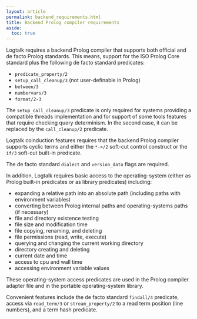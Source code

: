 ```yaml
---
layout: article
permalink: backend_requirements.html
title: Backend Prolog compiler requirements
aside:
  toc: true
---
```


Logtalk requires a backend Prolog compiler that supports both official and de facto Prolog standards. This means, support for the ISO Prolog Core standard plus the following de facto standard predicates:

* `predicate_property/2`
* `setup_call_cleanup/3` (not user-definable in Prolog)
* `between/3`
* `numbervars/3`
* `format/2-3`

The `setup_call_cleanup/3` predicate is only required for systems providing a compatible threads implementation and for support of some tools features that require checking query determinism. In the second case, it can be replaced by the `call_cleanup/2` predicate.

Logtalk coinduction features requires that the backend Prolog compiler supports cyclic terms and either the `*->/2` soft-cut control construct or the `if/3` soft-cut built-in predicate.

The de facto standard `dialect` and `version_data` flags are required.

In addition, Logtalk requires basic access to the operating-system (either as Prolog built-in predicates or as library predicates) including:

* expanding a relative path into an absolute path (including paths with environment variables)
* converting between Prolog internal paths and operating-systems paths (if necessary)
* file and directory existence testing
* file size and modification time
* file copying, renaming, and deleting
* file permissions (read, write, execute)
* querying and changing the current working directory
* directory creating and deleting
* current date and time
* access to cpu and wall time
* accessing environment variable values

These operating-system access predicates are used in the Prolog compiler adapter file and in the portable operating-system library.

Convenient features include the de facto standard `findall/4` predicate, access via `read_term/3` or `stream_property/2` to a read term position (line numbers), and a term hash predicate.
